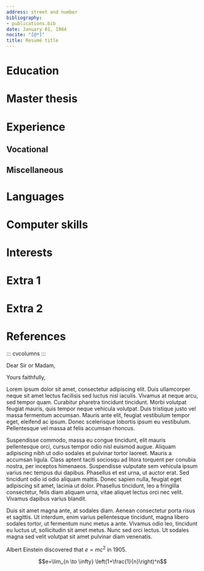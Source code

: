 ```yaml
---
address: street and number
bibliography:
- publications.bib
date: January 01, 1984
nocite: "[@*]"
title: Resumé title
---
```


# Education

# Master thesis

# Experience

## Vocational

## Miscellaneous

# Languages

# Computer skills

# Interests

# Extra 1

# Extra 2

# References

::: cvcolumns
:::

Dear Sir or Madam,

Yours faithfully,

Lorem ipsum dolor sit amet, consectetur adipiscing elit. Duis
ullamcorper neque sit amet lectus facilisis sed luctus nisl iaculis.
Vivamus at neque arcu, sed tempor quam. Curabitur pharetra tincidunt
tincidunt. Morbi volutpat feugiat mauris, quis tempor neque vehicula
volutpat. Duis tristique justo vel massa fermentum accumsan. Mauris ante
elit, feugiat vestibulum tempor eget, eleifend ac ipsum. Donec
scelerisque lobortis ipsum eu vestibulum. Pellentesque vel massa at
felis accumsan rhoncus.

Suspendisse commodo, massa eu congue tincidunt, elit mauris pellentesque
orci, cursus tempor odio nisl euismod augue. Aliquam adipiscing nibh ut
odio sodales et pulvinar tortor laoreet. Mauris a accumsan ligula. Class
aptent taciti sociosqu ad litora torquent per conubia nostra, per
inceptos himenaeos. Suspendisse vulputate sem vehicula ipsum varius nec
tempus dui dapibus. Phasellus et est urna, ut auctor erat. Sed tincidunt
odio id odio aliquam mattis. Donec sapien nulla, feugiat eget adipiscing
sit amet, lacinia ut dolor. Phasellus tincidunt, leo a fringilla
consectetur, felis diam aliquam urna, vitae aliquet lectus orci nec
velit. Vivamus dapibus varius blandit.

Duis sit amet magna ante, at sodales diam. Aenean consectetur porta
risus et sagittis. Ut interdum, enim varius pellentesque tincidunt,
magna libero sodales tortor, ut fermentum nunc metus a ante. Vivamus
odio leo, tincidunt eu luctus ut, sollicitudin sit amet metus. Nunc sed
orci lectus. Ut sodales magna sed velit volutpat sit amet pulvinar diam
venenatis.

Albert Einstein discovered that $e=mc^2$ in 1905.

$$e=\lim_{n \to \infty} \left(1+\frac{1}{n}\right)^n$$
